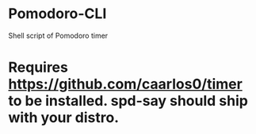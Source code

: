 # Pomodoro-CLI
Shell script of Pomodoro timer

# Requires https://github.com/caarlos0/timer to be installed. spd-say should ship with your distro.

